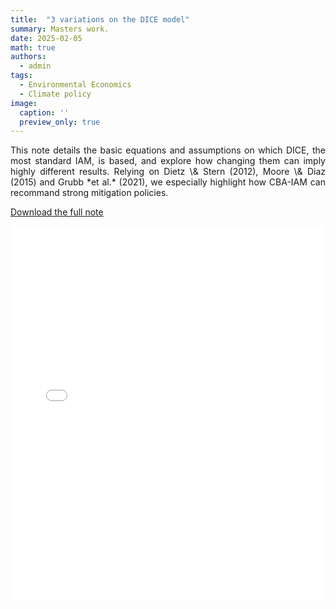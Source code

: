 ```yaml
---
title:  "3 variations on the DICE model"
summary: Masters work.
date: 2025-02-05
math: true
authors:
  - admin
tags:
  - Environmental Economics
  - Climate policy
image:
  caption: ''
  preview_only: true
---
```


<p align="justify">
This note details the basic equations and assumptions on which DICE, the most standard IAM, is based, and explore how changing them can imply highly different results. Relying on Dietz \& Stern (2012), Moore \& Diaz (2015) and Grubb *et al.* (2021), we especially highlight how CBA-IAM can recommand strong mitigation policies.
</p>

[Download the full note](/documents/DA_COSTA-DICE.pdf)

<iframe src="/documents/DA_COSTA-DICE.pdf" width="100%" height="600px" style="border: none;">
    This browser does not support PDFs. Please download the PDF to view it: <a href="/documents/DA_COSTA-DICE.pdf">Download PDF</a>.
</iframe>